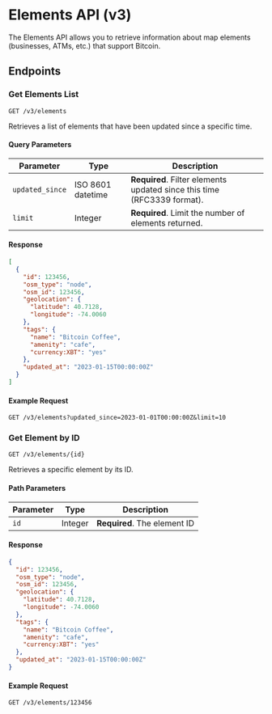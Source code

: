 
# Elements API (v3)

The Elements API allows you to retrieve information about map elements (businesses, ATMs, etc.) that support Bitcoin.

## Endpoints

### Get Elements List

```
GET /v3/elements
```

Retrieves a list of elements that have been updated since a specific time.

#### Query Parameters

| Parameter | Type | Description |
|-----------|------|-------------|
| `updated_since` | ISO 8601 datetime | **Required**. Filter elements updated since this time (RFC3339 format). |
| `limit` | Integer | **Required**. Limit the number of elements returned. |

#### Response

```json
[
  {
    "id": 123456,
    "osm_type": "node",
    "osm_id": 123456,
    "geolocation": {
      "latitude": 40.7128,
      "longitude": -74.0060
    },
    "tags": {
      "name": "Bitcoin Coffee",
      "amenity": "cafe",
      "currency:XBT": "yes"
    },
    "updated_at": "2023-01-15T00:00:00Z"
  }
]
```

#### Example Request

```
GET /v3/elements?updated_since=2023-01-01T00:00:00Z&limit=10
```

### Get Element by ID

```
GET /v3/elements/{id}
```

Retrieves a specific element by its ID.

#### Path Parameters

| Parameter | Type | Description |
|-----------|------|-------------|
| `id` | Integer | **Required**. The element ID |

#### Response

```json
{
  "id": 123456,
  "osm_type": "node",
  "osm_id": 123456,
  "geolocation": {
    "latitude": 40.7128,
    "longitude": -74.0060
  },
  "tags": {
    "name": "Bitcoin Coffee",
    "amenity": "cafe",
    "currency:XBT": "yes"
  },
  "updated_at": "2023-01-15T00:00:00Z"
}
```

#### Example Request

```
GET /v3/elements/123456
```
